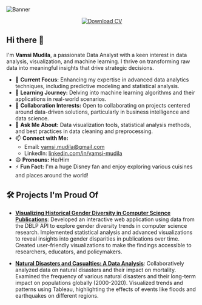 ![Banner](https://github.com/user-attachments/assets/b1674d72-29d2-4d0a-9abc-3becdc364795)

<div align="center">
  <a href="https://github.com/user-attachments/files/18389657/Vamsi.Mudila_CV.docx">
    <img src="https://img.shields.io/badge/Download%20CV-blue" alt="Download CV" />
  </a>
</div>

## Hi there 👋

I'm **Vamsi Mudila**, a passionate Data Analyst with a keen interest in data analysis, visualization, and machine learning. I thrive on transforming raw data into meaningful insights that drive strategic decisions.

- 🔭 **Current Focus:** Enhancing my expertise in advanced data analytics techniques, including predictive modeling and statistical analysis.
- 🌱 **Learning Journey:** Delving into machine learning algorithms and their applications in real-world scenarios.
- 👯 **Collaboration Interests:** Open to collaborating on projects centered around data-driven solutions, particularly in business intelligence and data science.
- 💬 **Ask Me About:** Data visualization tools, statistical analysis methods, and best practices in data cleaning and preprocessing.
- 📫 **Connect with Me:**
  - Email: [vamsi.mudila@gmail.com](mailto:vamsi.mudila@gmail.com)
  - LinkedIn: [linkedin.com/in/vamsi-mudila](https://www.linkedin.com/in/vamsi-mudila/)
- 😄 **Pronouns:** He/Him
- ⚡ **Fun Fact:** I'm a huge Disney fan and enjoy exploring various cuisines and places around the world!

## 🛠️ Projects I'm Proud Of
- **[Visualizing Historical Gender Diversity in Computer Science Publications](https://github.com/Vamsi-Mudila/Gender-Diversity-CS)**: Developed an interactive web application using data from the DBLP API to explore gender diversity trends in computer science research. Implemented statistical analysis and advanced visualizations to reveal insights into gender disparities in publications over time. Created user-friendly visualizations to make the findings accessible to researchers, educators, and policymakers.

- **[Natural Disasters and Casualties: A Data Analysis](https://github.com/Vamsi-Mudila/Natural-Disasters-Data-Analysis)**: Collaboratively analyzed data on natural disasters and their impact on mortality. Examined the frequency of various natural disasters and their long-term impact on populations globally (2000-2020). Visualized trends and patterns using Tableau, highlighting the effects of events like floods and earthquakes on different regions.
  
<!--
**Vamsi-Mudila/Vamsi-Mudila** is a ✨ special ✨ repository because its `README.md` (this file) appears on your GitHub profile.
-->
